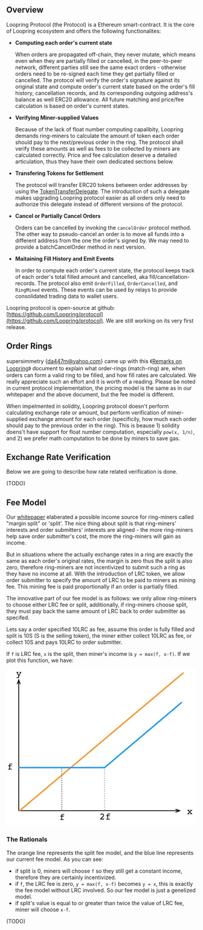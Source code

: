 
## Overview
Loopring Protocol (the Protocol) is a Ethereum smart-contract. It is the core of Loopring ecosystem and offers the following functionalites:

- **Computing each order's current state**
   
	When orders are propagated off-chain, they never mutate, which means even when they are partially filled or cancelled, in the peer-to-peer network, different parties still see the same exact orders - otherwise orders need to be re-signed each time they get partially filled or cancelled. The protocol will verify the order's signature against its original state and compute order's current state based on the order's fill history, cancellation records, and its corresponding outgoing address's balance as well ERC20 allowance. All future matching and price/fee calculation is based on order's current states. 


- **Verifying Miner-supplied Values**

	Because of the lack of float number computing capalibity, Loopring demands ring-miners to calculate the amount of token each order should pay to the next/previous order in the ring. The protocol shall verify these amounts as well as fees to be collected by miners are calculated correctly. Price and fee calculation deserve a detailed articulation, thus they have their own dedicated sections below.

- **Transfering Tokens for Settlement**

	The protocol will transfer ERC20 tokens between order addresses by using the [TokenTransferDelegate](https://github.com/Loopring/protocol/blob/master/contracts/TokenTransferDelegate.sol). The introduction of such a delegate makes upgrading Loopring protocol easier as all orders only need to authorize this delegate instead of different versions of the protocol. 

- **Cancel or Partially Cancel Orders**

	Orders can be cancelled by invoking the `cancelOrder` protocol method. The other way to pseudo-cancel an order is to move all funds into a different address from the one the order's signed by. We may need to provide a batchCancelOrder method in next version.

- **Maitaining Fill History and Emit Events**

	In order to compute each order's current state, the protocol keeps track of each order's total filled amount and cancelled, aka fill/cancellation-records. The protocol also emit `OrderFilled`, `OrderCancelled`, and `RingMined` events. These events can be used by relays to provide consolidated trading data to wallet users.

Loopring protocol is open-source at github: [https://github.com/Loopring/protocol](https://github.com/Loopring/protocol). We are still working on its very first release.

## Order Rings

supersimmetry {[da447m@yahoo.com](mailto:da447m@yahoo.com)} came up with this 《[Remarks on Loopring](pdf/supersimmetry-loopring-remark.pdf)》 document to explain what order-rings (match-ring) are, when orders can form a valid ring to be filled, and how fill rates are calculated. We really appreciate such an effort and it is worth of a reading. Please be noted in current protocol implementation, the pricing model is the same as in our whitepaper and the above document, but the fee model is different.

When impelmented in solidity, Loopring protocol doesn't perform calculating exchange rate or amount, but perform verification of miner-supplied exchange amount for each order (specificily, how much each order should pay to the previous order in the ring). This is beause 1) solidity doens't have support for float number computation, especially `pow(x, 1/n)`, and 2) we prefer math computation to be done by miners to save gas.


## Exchange Rate Verification
Below we are going to describe how rate related verification is done.

(TODO)

## Fee Model

Our [whitepaper](https://github.com/Loopring/whitepaper/raw/master/en_whitepaper.pdf) elaberated a possible income source for ring-miners called "margin split" or 'split'. The nice thing about split is that ring-miners' interests and order submitters' interests are aligned - the more ring-miners help save order submitter's cost, the more the ring-miners will gain as income.

But in situations where the actually exchange rates in a ring are exactly the same as each order's original rates, the margin is zero thus the split is also zero, therefore ring-miners are not incentivized to submit such a ring as they have no income at all. With the introduction of LRC token, we allow order submitter to specify the amount of LRC to be paid to miners as mining fee. This mining fee is paid proportionally if an order is partially filled.

The innovative part of our fee model is as follows: we only allow ring-miners to choose either LRC fee or split, additionally, if ring-miners choose split, they must pay back the same amount of LRC back to order submitter as specifed.

Lets say a order specified 10LRC as fee, assume this order is fully filled and split is 10S (S is the selling token), the miner either collect 10LRC as fee, or collect 10S and pays 10LRC to order submitter.

If `f` is LRC fee, `x` is the split, then miner's income is `y = max(f, x-f)`. If we plot this function, we have:

![](img/fee-model.jpg)
### The Rationals

The orange line represents the split fee model, and the blue line represents our current fee model. As you can see:

- if split is 0, miners will choose `f` so they still get a constant income, therefore they are certainly incentivized.
- if `f`, the LRC fee is zero, `y = max(f, x-f)` becomes `y = x`, this is exactly the fee model without LRC involved. So our fee model is just a genelized model.
- if split's value is equal to or greater than twice the value of LRC fee, miner will choose `x-f`.

(TODO)

